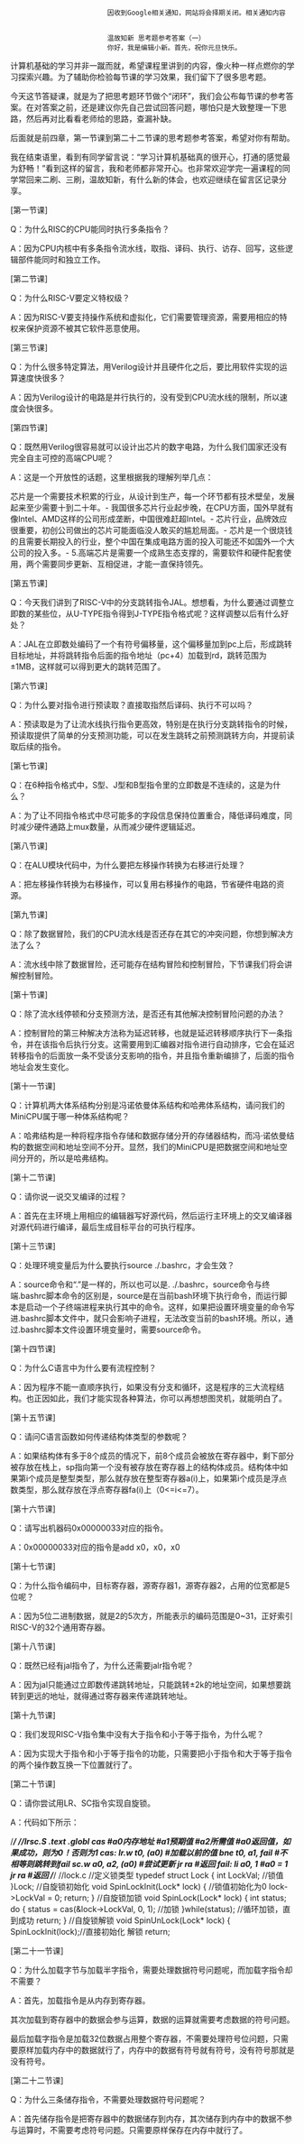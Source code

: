 
                            
                            因收到Google相关通知，网站将会择期关闭。相关通知内容
                            
                            
                            温故知新 思考题参考答案（一）
                            你好，我是编辑小新。首先，祝你元旦快乐。

计算机基础的学习并非一蹴而就，希望课程里讲到的内容，像火种一样点燃你的学习探索兴趣。为了辅助你检验每节课的学习效果，我们留下了很多思考题。

今天这节答疑课，就是为了把思考题环节做个“闭环”，我们会公布每节课的参考答案。在对答案之前，还是建议你先自己尝试回答问题，哪怕只是大致整理一下思路，然后再对比看看老师给的思路，查漏补缺。

后面就是前四章，第一节课到第二十二节课的思考题参考答案，希望对你有帮助。

我在结束语里，看到有同学留言说：“学习计算机基础真的很开心，打通的感觉最为舒畅！”看到这样的留言，我和老师都非常开心。也非常欢迎学完一遍课程的同学常回来二刷、三刷，温故知新，有什么新的体会，也欢迎继续在留言区记录分享。

[第一节课]

Q：为什么RISC的CPU能同时执行多条指令？

A：因为CPU内核中有多条指令流水线，取指、译码、执行、访存、回写，这些逻辑部件能同时和独立工作。

[第二节课]

Q：为什么RISC-V要定义特权级？

A：因为RISC-V要支持操作系统和虚拟化，它们需要管理资源，需要用相应的特权来保护资源不被其它软件恶意使用。

[第三节课]

Q：为什么很多特定算法，用Verilog设计并且硬件化之后，要比用软件实现的运算速度快很多？

A：因为Verilog设计的电路是并行执行的，没有受到CPU流水线的限制，所以速度会快很多。

[第四节课]

Q：既然用Verilog很容易就可以设计出芯片的数字电路，为什么我们国家还没有完全自主可控的高端CPU呢？

A：这是一个开放性的话题，这里根据我的理解列举几点：


芯片是一个需要技术积累的行业，从设计到生产，每一个环节都有技术壁垒，发展起来至少需要十到二十年。-
我国很多芯片行业起步晚，在CPU方面，国外早就有像Intel、AMD这样的公司形成垄断，中国很难赶超Intel。-
芯片行业，品牌效应很重要，初创公司做出的芯片可能面临没人敢买的尴尬局面。-
芯片是一个很烧钱的且需要长期投入的行业，整个中国在集成电路方面的投入可能还不如国外一个大公司的投入多。-
5.高端芯片是需要一个成熟生态支撑的，需要软件和硬件配套使用，两个需要同步更新、互相促进，才能一直保持领先。


[第五节课]

Q：今天我们讲到了RISC-V中的分支跳转指令JAL。想想看，为什么要通过调整立即数的某些位，从U-TYPE指令得到J-TYPE指令格式呢？这样调整以后有什么好处？

A：JAL在立即数处编码了一个有符号偏移量，这个偏移量加到pc上后，形成跳转目标地址，并将跳转指令后面的指令地址（pc+4）加载到rd，跳转范围为±1MB，这样就可以得到更大的跳转范围了。

[第六节课]

Q：为什么要对指令进行预读取？直接取指然后译码、执行不可以吗？

A：预读取是为了让流水线执行指令更高效，特别是在执行分支跳转指令的时候，预读取提供了简单的分支预测功能，可以在发生跳转之前预测跳转方向，并提前读取后续的指令。

[第七节课]

Q：在6种指令格式中，S型、J型和B型指令里的立即数是不连续的，这是为什么？

A：为了让不同指令格式中尽可能多的字段信息保持位置重合，降低译码难度，同时减少硬件通路上mux数量，从而减少硬件逻辑延迟。

[第八节课]

Q：在ALU模块代码中，为什么要把左移操作转换为右移进行处理？

A：把左移操作转换为右移操作，可以复用右移操作的电路，节省硬件电路的资源。

[第九节课]

Q：除了数据冒险，我们的CPU流水线是否还存在其它的冲突问题，你想到解决方法了么？

A：流水线中除了数据冒险，还可能存在结构冒险和控制冒险，下节课我们将会讲解控制冒险。

[第十节课]

Q：除了流水线停顿和分支预测方法，是否还有其他解决控制冒险问题的办法？

A：控制冒险的第三种解决方法称为延迟转移，也就是延迟转移顺序执行下一条指令，并在该指令后执行分支。这需要用到汇编器对指令进行自动排序，它会在延迟转移指令的后面放一条不受该分支影响的指令，并且指令重新编排了，后面的指令地址会发生变化。

[第十一节课]

Q：计算机两大体系结构分别是冯诺依曼体系结构和哈弗体系结构，请问我们的 MiniCPU属于哪一种体系结构呢？

A：哈弗结构是一种将程序指令存储和数据存储分开的存储器结构，而冯·诺依曼结构的数据空间和地址空间不分开。显然，我们的MiniCPU是把数据空间和地址空间分开的，所以是哈弗结构。

[第十二节课]

Q：请你说一说交叉编译的过程？

A：首先在主环境上用相应的编辑器写好源代码，然后运行主环境上的交叉编译器对源代码进行编译，最后生成目标平台的可执行程序。

[第十三节课]

Q：处理环境变量后为什么要执行source ./.bashrc，才会生效？

A：source命令和“.”是一样的，所以也可以是. ./.bashrc，source命令与终端.bashrc脚本命令的区别是，source是在当前bash环境下执行命令，而运行脚本是启动一个子终端进程来执行其中的命令。这样，如果把设置环境变量的命令写进.bashrc脚本文件中，就只会影响子进程，无法改变当前的bash环境。所以，通过.bashrc脚本文件设置环境变量时，需要source命令。

[第十四节课]

Q：为什么C语言中为什么要有流程控制？

A：因为程序不能一直顺序执行，如果没有分支和循环，这是程序的三大流程结构。也正因如此，我们才能实现各种算法，你可以再想想图灵机，就能明白了。

[第十五节课]

Q：请问C语言函数如何传递结构体类型的参数呢？

A：如果结构体有多于8个成员的情况下，前8个成员会被放在寄存器中，剩下部分被存放在栈上，sp指向第一个没有被存放在寄存器上的结构体成员。结构体中如果第i个成员是整型类型，那么就存放在整型寄存器a(i)上，如果第i个成员是浮点数类型，那么就存放在浮点寄存器fa(i)上（0<=i<=7）。

[第十六节课]

Q：请写出机器码0x00000033对应的指令。

A：0x00000033对应的指令是add x0，x0，x0

[第十七节课]

Q：为什么指令编码中，目标寄存器，源寄存器1，源寄存器2，占用的位宽都是5位呢？

A：因为5位二进制数据，就是2的5次方，所能表示的编码范围是0~31，正好索引RISC-V的32个通用寄存器。

[第十八节课]

Q：既然已经有jal指令了，为什么还需要jalr指令呢？

A：因为jal只能通过立即数传递跳转地址，只能跳转±2k的地址空间，如果想要跳转到更远的地址，就得通过寄存器来传递跳转地址。

[第十九节课]

Q：我们发现RISC-V指令集中没有大于指令和小于等于指令，为什么呢？

A：因为实现大于指令和小于等于指令的功能，只需要把小于指令和大于等于指令的两个操作数互换一下位置就行了。

[第二十节课]

Q：请你尝试用LR、SC指令实现自旋锁。

A：代码如下所示：

/*********************************/
//lrsc.S
.text
.globl cas
#a0内存地址
#a1预期值
#a2所需值
#a0返回值，如果成功，则为0！否则为1
cas:
    lr.w t0, (a0)       #加载以前的值
    bne t0, a1, fail    #不相等则跳转到fail
    sc.w a0, a2, (a0)   #尝试更新
    jr ra               #返回
fail:
    li a0, 1            #a0 = 1
    jr ra               #返回
/*********************************/
//lock.c
//定义锁类型
typedef struct Lock
{
    int LockVal;    //锁值
}Lock;
//自旋锁初始化
void SpinLockInit(Lock* lock)
{
    //锁值初始化为0
    lock->LockVal = 0;
    return;
}
//自旋锁加锁
void SpinLock(Lock* lock)
{
    int status;
    do
    {
        status = cas(&lock->LockVal, 0, 1); //加锁
    }while(status);  //循环加锁，直到成功
    return;
}
//自旋锁解锁
void SpinUnLock(Lock* lock)
{
    SpinLockInit(lock);//直接初始化 解锁
    return;


[第二十一节课]

Q：为什么加载字节与加载半字指令，需要处理数据符号问题呢，而加载字指令却不需要？

A：首先，加载指令是从内存到寄存器。

其次加载到寄存器中的数据会参与运算，数据的运算就需要考虑数据的符号问题。

最后加载字指令是加载32位数据占用整个寄存器，不需要处理符号位问题，只需要原样加载内存中的数据就行了，内存中的数据有符号就有符号，没有符号那就是没有符号。

[第二十二节课]

Q：为什么三条储存指令，不需要处理数据符号问题呢？

A：首先储存指令是把寄存器中的数据储存到内存，其次储存到内存中的数据不参与运算时，不需要考虑符号问题。只需要原样保存在内存中就行了。

                        
                        
                            